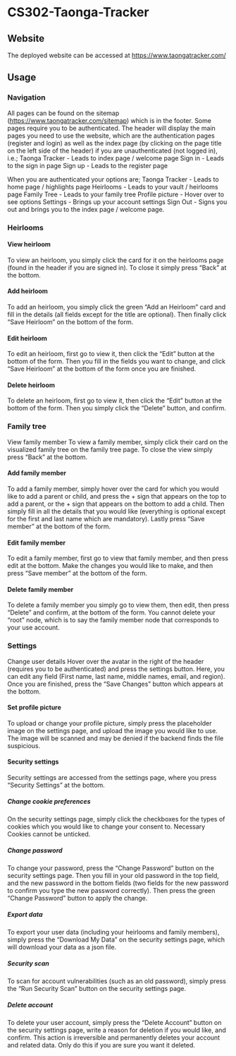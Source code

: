 
# CS302-Taonga-Tracker

## Website
The deployed website can be accessed at https://www.taongatracker.com/

## Usage
### Navigation
All pages can be found on the sitemap (https://www.taongatracker.com/sitemap) which is in the footer.
 Some pages require you to be authenticated. The header will display the main pages you need to use the website, which are the authentication pages (register and login) as well as the index page (by clicking on the page title on the left side of the header) if you are unauthenticated (not logged in), i.e.;
Taonga Tracker - Leads to index page / welcome page
Sign in - Leads to the sign in page
Sign up - Leads to the register page


When you are authenticated your options are;
Taonga Tracker - Leads to home page / highlights page
Heirlooms - Leads to your vault / heirlooms page
Family Tree - Leads to your family tree
Profile picture - Hover over to see options
Settings - Brings up your account settings
Sign Out - Signs you out and brings you to the index page / welcome page.

### Heirlooms
#### View heirloom
To view an heirloom, you simply click the card for it on the heirlooms page (found in the header if you are signed in). To close it simply press “Back” at the bottom.

#### Add heirloom
To add an heirloom, you simply click the green “Add an Heirloom” card and fill in the details (all fields except for the title are optional). Then finally click “Save Heirloom” on the bottom of the form.

#### Edit heirloom
To edit an heirloom, first go to view it, then click the “Edit” button at the bottom of the form. Then you fill in the fields you want to change, and click “Save Heirloom” at the bottom of the form once you are finished.

#### Delete heirloom
To delete an heirloom, first go to view it, then click the “Edit” button at the bottom of the form. Then you simply click the “Delete” button, and confirm.

### Family tree
View family member
To view a family member, simply click their card on the visualized family tree on the family tree page. To close the view simply press “Back” at the bottom.

#### Add family member
To add a family member, simply hover over the card for which you would like to add a parent or child, and press the + sign that appears on the top to add a parent, or the + sign that appears on the bottom to add a child. Then simply fill in all the details that you would like (everything is optional except for the first and last name which are mandatory). Lastly press “Save member” at the bottom of the form.

#### Edit family member
To edit a family member, first go to view that family member, and then press edit at the bottom. Make the changes you would like to make, and then press “Save member” at the bottom of the form.

#### Delete family member
To delete a family member you simply go to view them, then edit, then press “Delete” and confirm, at the bottom of the form. You cannot delete your “root” node, which is to say the family member node that corresponds to your use account.

### Settings
Change user details
Hover over the avatar in the right of the header (requires you to be authenticated) and press the settings button. Here, you can edit any field (First name, last name, middle names, email, and region). Once you are finished, press the “Save Changes” button which appears at the bottom.


#### Set profile picture
To upload or change your profile picture, simply press the placeholder image on the settings page, and upload the image you would like to use. The image will be scanned and may be denied if the backend finds the file suspicious.

#### Security settings
Security settings are accessed from the settings page, where you press “Security Settings” at the bottom.

##### Change cookie preferences
On the security settings page, simply click the checkboxes for the types of cookies which you would like to change your consent to. Necessary Cookies cannot be unticked.

##### Change password
To change your password, press the “Change Password” button on the security settings page. Then you fill in your old password in the top field, and the new password in the bottom fields (two fields for the new password to confirm you type the new password correctly). Then press the green “Change Password” button to apply the change.

##### Export data
To export your user data (including your heirlooms and family members), simply press the “Download My Data” on the security settings page, which will download your data as a json file.

##### Security scan
To scan for account vulnerabilities (such as an old password), simply press the “Run Security Scan” button on the security settings page.

##### Delete account
To delete your user account, simply press the “Delete Account” button on the security settings page, write a reason for deletion if you would like, and confirm. This action is irreversible and permanently deletes your account and related data. Only do this if you are sure you want it deleted.

